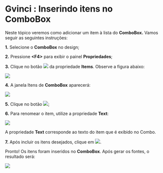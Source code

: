 # Gvinci : Inserindo itens no ComboBox

Neste tópico veremos como adicionar um item à lista do **ComboBox.** Vamos seguir as seguintes instruções:

**1.** Selecione o **ComboBox** no design;

**2.** Pressione **&lt;F4&gt;** para exibir o painel **Propriedades**;

**3.** Clique no botão ![](http://www.gvinci.com.br/manual/extensor-botao.png) da propriedade **Items**. Observe a figura abaixo:

![](http://www.gvinci.com.br/manual/datapageclientes.zoom71.png)

**4.** A janela Itens de **ComboBox** aparecerá:

![](http://www.gvinci.com.br/manual/itenscombo1.zoom92.png)

**5.** Clique no botão ![](http://www.gvinci.com.br/manual/incluirbt.png);

**6.** Para renomear o item, utilize a propriedade **Text**:

![](http://www.gvinci.com.br/manual/itenscombo2.zoom88.png)

A propriedade **Text** corresponde ao texto do item que é exibido no Combo.

**7.** Após incluir os itens desejados, clique em ![](http://www.gvinci.com.br/manual/ok-bt-2.jpg).

Pronto! Os itens foram inseridos no **ComboBox**. Após gerar os fontes, o resultado será:

![](http://www.gvinci.com.br/manual/combo-exemplo.png)

